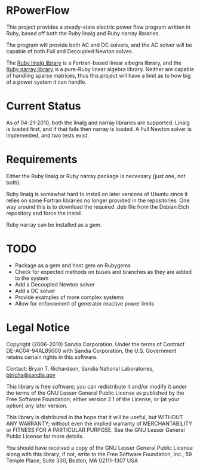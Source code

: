 RPowerFlow
==========

This project provides a steady-state electric power flow program written
in Ruby, based off both the Ruby linalg and Ruby narray libraries.

The program will provide both AC and DC solvers, and the AC solver will be
capable of both Full and Decoupled Newton solves.

The [Ruby linalg library](http://github.com/quix/linalg) is a Fortran-based
linear albegra library, and the [Ruby narray library](http://narray.rubyforge.org/)
is a pure-Ruby linear algebra library. Neither are capable of handling sparse
matrices, thus this project will have a limit as to how big of a power system
it can handle.

Current Status
==============

As of 04-21-2010, both the linalg and narray libraries are supported. Linalg is
loaded first, and if that fails then narray is loaded. A Full Newton solver is
implemented, and two tests exist.

Requirements
============

Either the Ruby linalg or Ruby narray package is necessary (just one, not both).

Ruby linalg is somewhat hard to install on later versions of Ubuntu since it
relies on some Fortran libraries no longer provided in the repositories. One
way around this is to download the required .deb file from the Debian Etch
repository and force the install.

Ruby narray can be installed as a gem.

TODO
====

* Package as a gem and host gem on Rubygems
* Check for expected methods on buses and branches as they are added to the system
* Add a Decoupled Newton solver
* Add a DC solver
* Provide examples of more complex systems
* Allow for enforcement of generator reactive power limits

Legal Notice
============

Copyright (2006-2010) Sandia Corporation.
Under the terms of Contract DE-AC04-94AL85000 with Sandia Corporation,
the U.S. Government retains certain rights in this software.

Contact: Bryan T. Richardson, Sandia National Laboratories, btricha@sandia.gov

This library is free software; you can redistribute it and/or modify it
under the terms of the GNU Lesser General Public License as published by
the Free Software Foundation; either version 2.1 of the License, or (at
your option) any later version.

This library is distributed in the hope that it will be useful, but WITHOUT
ANY WARRANTY; without even the implied warranty of MERCHANTABILITY or FITNESS
FOR A PARTICULAR PURPOSE. See the GNU Lesser General Public License for more
details.

You should have received a copy of the GNU Lesser General Public License
along with this library; if not, write to the Free Software Foundation, Inc.,
59 Temple Place, Suite 330, Boston, MA 02111-1307 USA 
